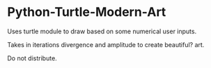 # Python-Turtle-Modern-Art
Uses turtle module to draw based on some numerical user inputs.

Takes in iterations divergence and amplitude to create beautiful? art.

Do not distribute.

